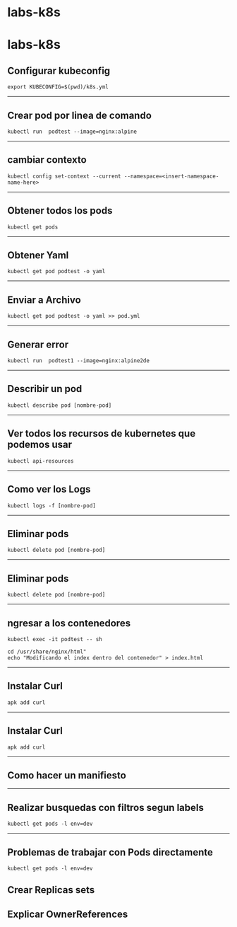 # labs-k8s
# labs-k8s

## Configurar kubeconfig
```
export KUBECONFIG=$(pwd)/k8s.yml
```
***
## Crear pod por linea de comando
```
kubectl run  podtest --image=nginx:alpine
```
***
## cambiar contexto
```
kubectl config set-context --current --namespace=<insert-namespace-name-here>
```
***
## Obtener todos los pods
```
kubectl get pods
```
***
## Obtener Yaml
```
kubectl get pod podtest -o yaml
```
***
## Enviar a Archivo 
```
kubectl get pod podtest -o yaml >> pod.yml
```
***
## Generar error
```
kubectl run  podtest1 --image=nginx:alpine2de
```
***
## Describir un pod
```
kubectl describe pod [nombre-pod]
```
***
## Ver todos los recursos de kubernetes que podemos usar
```
kubectl api-resources
```
***
## Como ver los Logs
```
kubectl logs -f [nombre-pod]
```
***
## Eliminar pods
```
kubectl delete pod [nombre-pod]
```
***
## Eliminar pods
```
kubectl delete pod [nombre-pod]
```
***
## ngresar a los contenedores
```
kubectl exec -it podtest -- sh

cd /usr/share/nginx/html"
echo "Modificando el index dentro del contenedor" > index.html
```
***
## Instalar Curl
```
apk add curl
```
***
## Instalar Curl
```
apk add curl
```
***
## Como hacer un manifiesto

***
## Realizar busquedas con filtros segun labels
```
kubectl get pods -l env=dev
```
***
## Problemas de trabajar con Pods directamente
```
kubectl get pods -l env=dev
```
## Crear Replicas sets
## Explicar OwnerReferences
